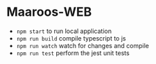 # Maaroos-WEB

- `npm start` to run local application
- `npm run build` compile typescript to js
- `npm run watch` watch for changes and compile
- `npm run test` perform the jest unit tests
